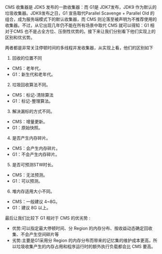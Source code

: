CMS 收集器是 JDK5 发布的一款收集器：而 G1是 JDK7发布，JDK9 作为默认的垃圾收集器。JDK9发布之日，G1 宣告取代Parallel Scavenge + Parallel Old 的组合，成为服务端模式下的默认收集器，而 CMS 则沦落至被声明为不推荐使用的收集器。不过，从它出现几年仍不能在所有场景中取代 CMS 就可以得知：G1 相对于CMS 也不是占全方位、压倒性优势的。接下来让我们分别看下他们实现上的区别和优劣势。

两者都是非常关注停顿时间的多线程并发收集器，从实现上看，他们的区别如下

1. 回收的位置不同
- CMS：老年代，
- G1：新生代和老年代。
2. 垃圾回收算法不同。
- CMS：标记-清除算法
- G1：标记-整理算法。
3. 解决漏标的方式不同。
- CMS：增量更新。
- G1：原始快照。
4. 是否产生内存碎片。
- CMS：会产生内存碎片。
- G1：不会产生内存碎片。
5. 是否可预测STW时长。
- CMS：无法预测。
- G1：可以预测。

6. 堆内存适用大小不同。
- CMS：一般建议 4~8G。
- G1：建议 8G 以上。

最后让我们比较下 G1 相对于 CMS 的优劣势 :
- 优势:可以指定最大停顿时间、分 Region 的内存分布、按收益动态确定回收集、不会产生空间碎片等
- 劣势:主要是G1采用分 Region 的内存分布而带来的记忆集的维护成本更高，所以垃圾收集产生的内存占用和程序运行时的额外执行负载都会比 CMS 要高。

